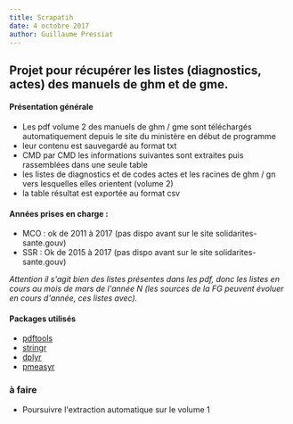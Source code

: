 ```yaml
---
title: Scrapatih
date: 4 octobre 2017
author: Guillaume Pressiat
--- 
```



## Projet pour récupérer les listes (diagnostics, actes) des manuels de ghm et de gme.

#### Présentation générale
	
- Les pdf volume 2 des manuels de ghm / gme sont téléchargés automatiquement depuis le site du ministère en début de programme
- leur contenu est sauvegardé au format txt
- CMD par CMD les informations suivantes sont extraites puis rassemblées dans une seule table 
- les listes de diagnostics et de codes actes et les racines de ghm / gn vers lesquelles elles orientent (volume 2)
- la table résultat est exportée au format csv
	
#### Années prises en charge :

- MCO : ok de 2011 à 2017 (pas dispo avant sur le site solidarites-sante.gouv)
- SSR : Ok de 2015 à 2017 (pas dispo avant sur le site solidarites-sante.gouv)

*Attention il s'agit bien des listes présentes dans les pdf, donc les listes en cours au mois de mars de 
l'année N (les sources de la FG peuvent évoluer en cours d'année, ces listes avec).*

#### Packages utilisés

- [pdftools](https://cran.r-project.org/web/packages/pdftools/index.html)
- [stringr](https://cran.r-project.org/web/packages/stringr/index.html)
- [dplyr](https://cran.r-project.org/web/packages/dplyr/index.html)
- [pmeasyr](https://github.com/IM-APHP/pmeasyr)


### à faire

- Poursuivre l'extraction automatique sur le volume 1

